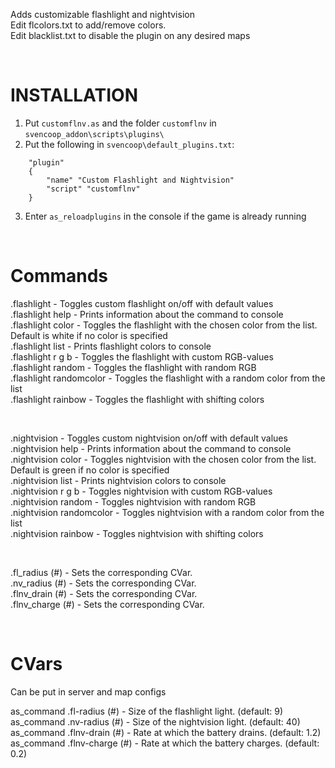 Adds customizable flashlight and nightvision  
Edit flcolors.txt to add/remove colors.  
Edit blacklist.txt to disable the plugin on any desired maps  

<BR>

# INSTALLATION  
1) Put `customflnv.as` and the folder `customflnv` in `svencoop_addon\scripts\plugins\`
2) Put the following in `svencoop\default_plugins.txt`:

```
    "plugin"
    {
        "name" "Custom Flashlight and Nightvision"
        "script" "customflnv"
    }
```
3) Enter `as_reloadplugins` in the console if the game is already running

<BR>

# Commands
.flashlight      - Toggles custom flashlight on/off with default values  
.flashlight help - Prints information about the command to console  
.flashlight color - Toggles the flashlight with the chosen color from the list. Default is white if no color is specified  
.flashlight list - Prints flashlight colors to console  
.flashlight r g b - Toggles the flashlight with custom RGB-values  
.flashlight random - Toggles the flashlight with random RGB  
.flashlight randomcolor - Toggles the flashlight with a random color from the list  
.flashlight rainbow - Toggles the flashlight with shifting colors  

<BR>

.nightvision      - Toggles custom nightvision on/off with default values  
.nightvision help - Prints information about the command to console  
.nightvision color - Toggles nightvision with the chosen color from the list. Default is green if no color is specified  
.nightvision list - Prints nightvision colors to console  
.nightvision r g b - Toggles nightvision with custom RGB-values  
.nightvision random - Toggles nightvision with random RGB  
.nightvision randomcolor - Toggles nightvision with a random color from the list  
.nightvision rainbow - Toggles nightvision with shifting colors  

<BR>

.fl_radius (#)    -  Sets the corresponding CVar.  
.nv_radius (#)    -  Sets the corresponding CVar.  
.flnv_drain (#)   -  Sets the corresponding CVar.  
.flnv_charge (#)  -  Sets the corresponding CVar.

<BR>

# CVars
Can be put in server and map configs

as_command .fl-radius (#)    -  Size of the flashlight light. (default: 9)  
as_command .nv-radius (#)    -  Size of the nightvision light. (default: 40)  
as_command .flnv-drain (#)   -  Rate at which the battery drains. (default: 1.2)  
as_command .flnv-charge (#)  -  Rate at which the battery charges. (default: 0.2)
